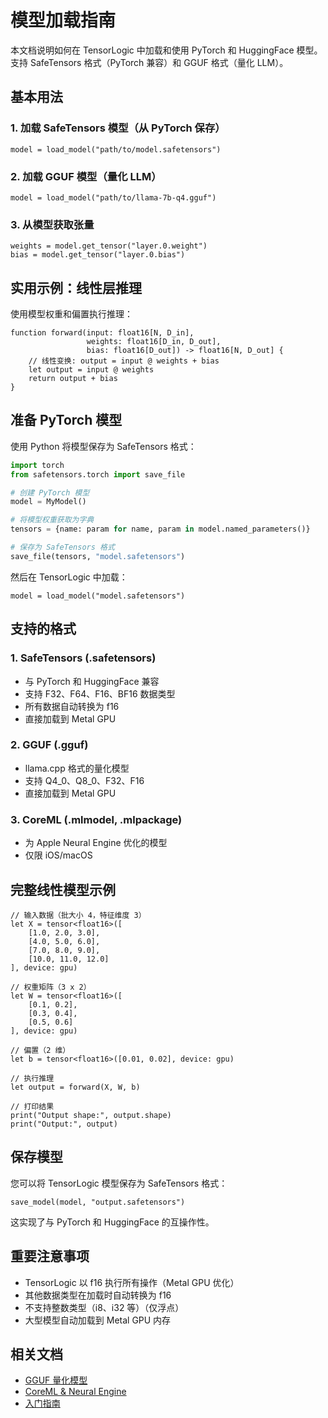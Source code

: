 # 模型加载指南

本文档说明如何在 TensorLogic 中加载和使用 PyTorch 和 HuggingFace 模型。支持 SafeTensors 格式（PyTorch 兼容）和 GGUF 格式（量化 LLM）。

## 基本用法

### 1. 加载 SafeTensors 模型（从 PyTorch 保存）

```tensorlogic
model = load_model("path/to/model.safetensors")
```

### 2. 加载 GGUF 模型（量化 LLM）

```tensorlogic
model = load_model("path/to/llama-7b-q4.gguf")
```

### 3. 从模型获取张量

```tensorlogic
weights = model.get_tensor("layer.0.weight")
bias = model.get_tensor("layer.0.bias")
```

## 实用示例：线性层推理

使用模型权重和偏置执行推理：

```tensorlogic
function forward(input: float16[N, D_in],
                 weights: float16[D_in, D_out],
                 bias: float16[D_out]) -> float16[N, D_out] {
    // 线性变换: output = input @ weights + bias
    let output = input @ weights
    return output + bias
}
```

## 准备 PyTorch 模型

使用 Python 将模型保存为 SafeTensors 格式：

```python
import torch
from safetensors.torch import save_file

# 创建 PyTorch 模型
model = MyModel()

# 将模型权重获取为字典
tensors = {name: param for name, param in model.named_parameters()}

# 保存为 SafeTensors 格式
save_file(tensors, "model.safetensors")
```

然后在 TensorLogic 中加载：

```tensorlogic
model = load_model("model.safetensors")
```

## 支持的格式

### 1. SafeTensors (.safetensors)

- 与 PyTorch 和 HuggingFace 兼容
- 支持 F32、F64、F16、BF16 数据类型
- 所有数据自动转换为 f16
- 直接加载到 Metal GPU

### 2. GGUF (.gguf)

- llama.cpp 格式的量化模型
- 支持 Q4_0、Q8_0、F32、F16
- 直接加载到 Metal GPU

### 3. CoreML (.mlmodel, .mlpackage)

- 为 Apple Neural Engine 优化的模型
- 仅限 iOS/macOS

## 完整线性模型示例

```tensorlogic
// 输入数据（批大小 4，特征维度 3）
let X = tensor<float16>([
    [1.0, 2.0, 3.0],
    [4.0, 5.0, 6.0],
    [7.0, 8.0, 9.0],
    [10.0, 11.0, 12.0]
], device: gpu)

// 权重矩阵（3 x 2）
let W = tensor<float16>([
    [0.1, 0.2],
    [0.3, 0.4],
    [0.5, 0.6]
], device: gpu)

// 偏置（2 维）
let b = tensor<float16>([0.01, 0.02], device: gpu)

// 执行推理
let output = forward(X, W, b)

// 打印结果
print("Output shape:", output.shape)
print("Output:", output)
```

## 保存模型

您可以将 TensorLogic 模型保存为 SafeTensors 格式：

```tensorlogic
save_model(model, "output.safetensors")
```

这实现了与 PyTorch 和 HuggingFace 的互操作性。

## 重要注意事项

- TensorLogic 以 f16 执行所有操作（Metal GPU 优化）
- 其他数据类型在加载时自动转换为 f16
- 不支持整数类型（i8、i32 等）（仅浮点）
- 大型模型自动加载到 Metal GPU 内存

## 相关文档

- [GGUF 量化模型](gguf_quantization.md)
- [CoreML & Neural Engine](coreml_neural_engine.md)
- [入门指南](../claudedocs/getting_started.md)
